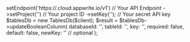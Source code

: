 <?php

use Appwrite\Client;
use Appwrite\Services\TablesDb;

$client = (new Client())
    ->setEndpoint('https://<REGION>.cloud.appwrite.io/v1') // Your API Endpoint
    ->setProject('<YOUR_PROJECT_ID>') // Your project ID
    ->setKey('<YOUR_API_KEY>'); // Your secret API key

$tablesDb = new TablesDb($client);

$result = $tablesDb->updateBooleanColumn(
    databaseId: '<DATABASE_ID>',
    tableId: '<TABLE_ID>',
    key: '',
    required: false,
    default: false,
    newKey: '' // optional
);